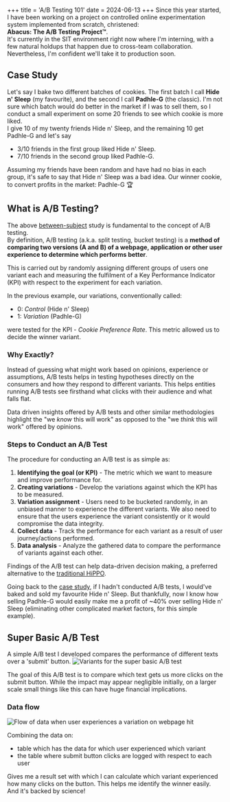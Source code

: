 +++
title = 'A/B Testing 101'
date = 2024-06-13
+++
Since this year started, I have been working on a project on controlled online experimentation system implemented from scratch, christened:  
**Abacus: The A/B Testing Project™**.  
It's currently in the SIT environment right now where I'm interning, with a few natural holdups that happen due to cross-team collaboration. Nevertheless, I'm confident we'll take it to production soon.

## Case Study
Let's say I bake two different batches of cookies. The first batch I call **Hide n' Sleep** (my favourite), and the second I call **Padhle-G** (the classic). I'm not sure which batch would do better in the market if I was to sell them, so I conduct a small experiment on some 20 friends to see which cookie is more liked.  
I give 10 of my twenty friends Hide n' Sleep, and the remaining 10 get Padhle-G and let's say
* 3/10 friends in the first group liked Hide n' Sleep.
* 7/10 friends in the second group liked Padhle-G.
  
Assuming my friends have been random and have had no bias in each group, it's safe to say that Hide n' Sleep was a bad idea. Our winner cookie, to convert profits in the market: Padhle-G 🏆

## What is A/B Testing?
The above [between-subject](https://en.wikipedia.org/wiki/Between-group_design_experiment) study is fundamental to the concept of A/B testing.  
By definition, A/B testing (a.k.a. split testing, bucket testing) is a **method of comparing two versions (A and B) of a webpage, application or other user experience to determine which performs better**.  

This is carried out by randomly assigning different groups of users one variant each and measuring the fulfilment of a Key Performance Indicator (KPI) with respect to the experiment for each variation.  

In the previous example, our variations, conventionally called:
* 0: _Control_ (Hide n' Sleep)
* 1: _Variation_ (Padhle-G) 

were tested for the KPI - _Cookie Preference Rate_. This metric allowed us to decide the winner variant.

### Why Exactly?
Instead of guessing what might work based on opinions, experience or assumptions, A/B tests helps in testing hypotheses directly on the consumers and how they respond to different variants. This helps entities running A/B tests see firsthand what clicks with their audience and what falls flat.  

Data driven insights offered by A/B tests and other similar methodologies highlight the "we _know_ this will work" as opposed to the "we _think_ this will work" offered by opinions.

### Steps to Conduct an A/B Test
The procedure for conducting an A/B test is as simple as:
1. **Identifying the goal (or KPI)** - The metric which we want to measure and improve performance for.
2. **Creating variations** - Develop the variations against which the KPI has to be measured.
3. **Variation assignment** - Users need to be bucketed randomly, in an unbiased manner to experience the different variants. We also need to ensure that the users experience the variant consistently or it would compromise the data integrity.
4. **Collect data** - Track the performance for each variant as a result of user journey/actions performed.
5. **Data analysis** - Analyze the gathered data to compare the performance of variants against each other.

Findings of the A/B test can help data-driven decision making, a preferred alternative to the [traditional HiPPO](https://www.forbes.com/sites/bernardmarr/2017/10/26/data-driven-decision-making-beware-of-the-hippo-effect/).  

Going back to the [case study](#case-study), if I hadn't conducted A/B tests, I would've baked and sold my favourite Hide n' Sleep. But thankfully, now I know how selling Padhle-G would easily make me a profit of ~40% over selling Hide n' Sleep (eliminating other complicated market factors, for this simple example).

## Super Basic A/B Test
A simple A/B test I developed compares the performance of different texts over a 'submit' button.
![](https://github.com/osBins/blog-hugo/assets/70942982/c94131ad-8cd7-4b1f-991d-437ac4230312#small "Variants for the super basic A/B test")

The goal of this A/B test is to compare which text gets us more clicks on the submit button. While the impact may appear negligible initially, on a larger scale small things like this can have huge financial implications.  

### Data flow
![](https://github.com/osBins/blog-hugo/assets/70942982/5a1b49a4-8a92-4b87-b3a6-51bae410a9ba#small "Flow of data when user experiences a variation on webpage hit")

Combining the data on: 
* table which has the data for which user experienced which variant 
* the table where submit button clicks are logged with respect to each user
  
Gives me a result set with which I can calculate which variant experienced how many clicks on the button. This helps me identify the winner easily. And it's backed by science!